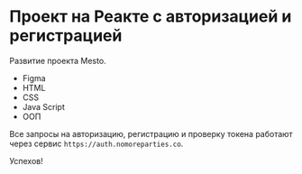 # Проект на Реакте с авторизацией и регистрацией

Развитие проекта Mesto. 
* Figma
* HTML
* CSS
* Java Script
* ООП

Все запросы на авторизацию, регистрацию и проверку токена работают через сервис `https://auth.nomoreparties.co`.

Успехов!
